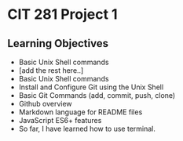# CIT 281 Project 1

## Learning Objectives

- Basic Unix Shell commands
- [add the rest here..]
- Basic Unix Shell commands
- Install and Configure Git using the Unix Shell
- Basic Git Commands (add, commit, push, clone)
- Github overview
- Markdown language for README files
- JavaScript ES6+ features
- So far, I have learned how to use terminal.
